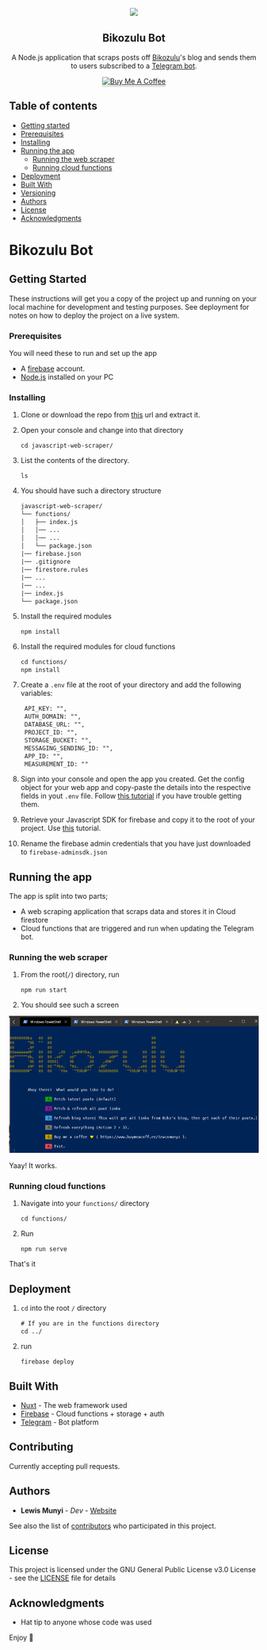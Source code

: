 
<p align="center">
  <a href="https://example.com/">
    <img src="https://source.unsplash.com/SyzQ5aByJnE/200x200">
  </a>
</p>
<p align="center">
  <h2 align="center">Bikozulu Bot</h2>
</p>

<p align="center">
    A Node.js application that scraps posts off <a href="https://bikozulu.co.ke">Bikozulu</a>'s blog and sends them to users subscribed to a <a href="">Telegram bot</a>.
</p>
<p align="center">
    <a href="https://www.buymeacoff.ee/lewismunyi" target="_blank"><img src="https://www.buymeacoffee.com/assets/img/custom_images/orange_img.png" alt="Buy Me A Coffee" style="height: 41px !important;width: 174px !important;box-shadow: 0px 3px 2px 0px rgba(190, 190, 190, 0.5) !important;-webkit-box-shadow: 0px 3px 2px 0px rgba(190, 190, 190, 0.5) !important;" ></a>
</p>


## Table of contents

- [Getting started](#getting-started)
- [Prerequisites](#prerequisites)
- [Installing](#installing)
- [Running the app](#running-the-app)
    - [Running the web scraper](#running-the-web-scraper)
    - [Running cloud functions](#running-cloud-functions)
- [Deployment](#deployment)
- [Built With](#built-with)
- [Versioning](#versioning)
- [Authors](#authors)
- [License](#license)
- [Acknowledgments](#acknowledgments)
# Bikozulu Bot



## Getting Started

These instructions will get you a copy of the project up and running on your local machine for development and testing purposes. See deployment for notes on how to deploy the project on a live system.

### Prerequisites

You will need these to run and set up the app
* A [firebase]('https://firebase.google.com/) account. 
* [Node.js]('https://nodejs.org) installed on your PC

### Installing

1. Clone or download the repo from [this]("https://github.com/lewis-munyi/javascript-web-scraper/") url and extract it.

2. Open your console and change into that directory
    ```
   cd javascript-web-scraper/
   ```
3. List the contents of the directory.
    ```
    ls
    ```
4. You should have such a directory structure
   ```
   javascript-web-scraper/
   └── functions/
   │   ├── index.js
   │   │── ...
   │   │── ...
   │   └── package.json
   |── firebase.json           
   |── .gitignore
   |── firestore.rules           
   |── ...
   |── ...     
   |── index.js
   └── package.json
   ```
   
  5. Install the required modules
      ```
      npm install
      ```
  6. Install the required modules for cloud functions
       ```
       cd functions/
       npm install 
       ```
 7. Create a `.env` file at the root of your directory and add the following variables:
       ```
        API_KEY: "",
        AUTH_DOMAIN: "",
        DATABASE_URL: "",
        PROJECT_ID: "",
        STORAGE_BUCKET: "",
        MESSAGING_SENDING_ID: "",
        APP_ID: "",
        MEASUREMENT_ID: ""
     ```
8. Sign into your console and open the app you created. Get the config object for your web app and copy-paste the details into the respective fields in yout `.env` file. Follow [this tutorial]('https://support.google.com/firebase/answer/7015592) if you have trouble getting them. 
9. Retrieve your Javascript SDK for firebase and copy it to the root of your project. Use [this]("https://firebase.google.com/docs/admin/setup/#add-sdk") tutorial.
10. Rename the firebase admin credentials that you have just downloaded to `firebase-adminsdk.json`


## Running the app

The app is split into two parts;
* A web scraping application that scraps data and stores it in Cloud firestore
* Cloud functions that are triggered and run when updating the Telegram bot. 

### Running the web scraper

1. From the root(`/`) directory, run 
    ```
    npm run start
   ```
2. You should see such a screen

<p align-center>
    <img src="https://raw.githubusercontent.com/lewis-munyi/javascript-web-scraper/master/images/Homescreen.png" alt="Logo">
</p>

Yaay! It works.

### Running cloud functions

1. Navigate into your `functions/` directory
    ```
    cd functions/
   ```
2. Run 
    ```
    npm run serve
    ```
That's it

## Deployment

1. `cd` into the root  `/` directory
    ```
   # If you are in the functions directory
    cd ../
    ```
2. run 
    ```
    firebase deploy
    ```

## Built With

* [Nuxt](https://nuxtjs.org/) - The web framework used
* [Firebase](https://firebase.google.com/) - Cloud functions + storage + auth
* [Telegram](https://telegram.org/) - Bot platform

## Contributing

Currently accepting pull requests.

## Authors

* **Lewis Munyi** - *Dev* - [Website](https://lewismunyi.web.app)

See also the list of [contributors](https://github.com/lewis-munyi/javascript-web-scraper/tree/contributors) who participated in this project.

## License

This project is licensed under the GNU General Public License v3.0 License - see the [LICENSE](LICENSE) file for details

## Acknowledgments

* Hat tip to anyone whose code was used

Enjoy :metal:
